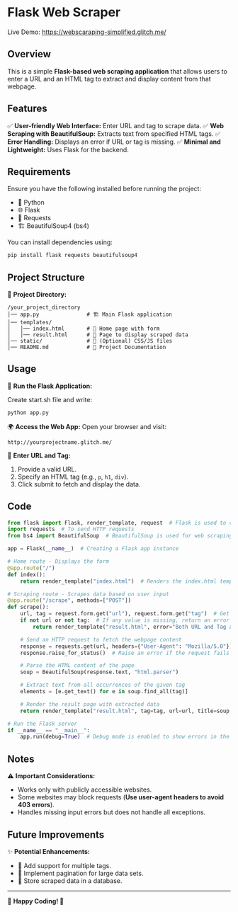 # Flask Web Scraper

Live Demo: https://webscaraping-simplified.glitch.me/

## Overview
This is a simple **Flask-based web scraping application** that allows users to enter a URL and an HTML tag to extract and display content from that webpage.

## Features
✅ **User-friendly Web Interface:** Enter URL and tag to scrape data.
✅ **Web Scraping with BeautifulSoup:** Extracts text from specified HTML tags.
✅ **Error Handling:** Displays an error if URL or tag is missing.
✅ **Minimal and Lightweight:** Uses Flask for the backend.

## Requirements
Ensure you have the following installed before running the project:

- 🐍 Python
- 🌐 Flask
- 🔗 Requests
- 🏗️ BeautifulSoup4 (bs4)

You can install dependencies using:
```sh
pip install flask requests beautifulsoup4
```

## Project Structure
📂 **Project Directory:**
```
/your_project_directory
│── app.py               # 🏗️ Main Flask application
│── templates/
│   │── index.html       # 📄 Home page with form
│   │── result.html      # 📄 Page to display scraped data
│── static/              # 🎨 (Optional) CSS/JS files
│── README.md            # 📖 Project Documentation
```

## Usage
🚀 **Run the Flask Application:**

Create start.sh file and write:

```sh
python app.py
```

🌍 **Access the Web App:**
Open your browser and visit:
```
http://yourprojectname.glitch.me/
```

📝 **Enter URL and Tag:**
1. Provide a valid URL.
2. Specify an HTML tag (e.g., `p`, `h1`, `div`).
3. Click submit to fetch and display the data.

## Code
```python
from flask import Flask, render_template, request  # Flask is used to create a web app
import requests  # To send HTTP requests
from bs4 import BeautifulSoup  # BeautifulSoup is used for web scraping

app = Flask(__name__)  # Creating a Flask app instance

# Home route - Displays the form
@app.route("/")
def index():
    return render_template("index.html")  # Renders the index.html template

# Scraping route - Scrapes data based on user input
@app.route("/scrape", methods=["POST"])
def scrape():
    url, tag = request.form.get("url"), request.form.get("tag")  # Get URL and tag from the form
    if not url or not tag:  # If any value is missing, return an error
        return render_template("result.html", error="Both URL and Tag are required.")

    # Send an HTTP request to fetch the webpage content
    response = requests.get(url, headers={"User-Agent": "Mozilla/5.0"})
    response.raise_for_status()  # Raise an error if the request fails

    # Parse the HTML content of the page
    soup = BeautifulSoup(response.text, "html.parser")

    # Extract text from all occurrences of the given tag
    elements = [e.get_text() for e in soup.find_all(tag)]

    # Render the result page with extracted data
    return render_template("result.html", tag=tag, url=url, title=soup.title.string or "No Title", elements=elements)

# Run the Flask server
if __name__ == "__main__":
    app.run(debug=True)  # Debug mode is enabled to show errors in the console

```

## Notes
⚠️ **Important Considerations:**
- Works only with publicly accessible websites.
- Some websites may block requests (**Use user-agent headers to avoid 403 errors**).
- Handles missing input errors but does not handle all exceptions.

## Future Improvements
✨ **Potential Enhancements:**
- 🔄 Add support for multiple tags.
- 📜 Implement pagination for large data sets.
- 💾 Store scraped data in a database.

---
🎉 **Happy Coding! 🚀**
